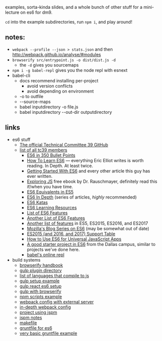 examples, sorta-kinda slides, and a whole bunch of other stuff for a
mini-lecture on es6 for dm9.

`cd` into the example subdirectories, run `npm i`, and play around!

## notes:
* `webpack --profile --json > stats.json` and then http://webpack.github.io/analyse/#modules
* `browserify src/entrypoint.js -o dist/dist.js -d`
	* the `-d` gives you sourcemaps
* `npm i -g babel-repl` gives you the node repl with esnext
* babel-cli
  * docs recommend installing per-project
    * avoid version conflicts
    * avoid depending on environment
  * -o to outfile
  * --source-maps
  * babel inputdirectory -o file.js
  * babel inputdirectory --out-dir outputdirectory

## links
* es6 stuff
	* [The official Technical Committee 39 GitHub](https://github.com/tc39)
  * [list of all tc39 members](https://github.com/zacanger/es6-and-builds/blob/master/tc39-members.json)
	* [ES6 in 350 Bullet Points](https://ponyfoo.com/articles/es6)
	* [How To Learn ES6](https://medium.com/javascript-scene/how-to-learn-es6-47d9a1ac2620) — everything Eric Elliot writes is worth reading. In Depth. At least twice.
	* [Getting Started With ES6](http://www.2ality.com/2015/08/getting-started-es6.html) and every other article this guy has ever written.
	* [Exploring JS](http://exploringjs.com/) free ebook by Dr. Rauschmayer, definitely read this if/when you have time.
	* [ES6 Equivalents in ES5](https://github.com/addyosmani/es6-equivalents-in-es5)
	* [ES6 In Depth](https://ponyfoo.com/articles/tagged/es6-in-depth) (series of articles, _highly_ recommended)
	* [ES6 Katas](http://es6katas.org/)
	* [ES6 Learning Resources](https://github.com/ericdouglas/ES6-Learning)
	* [List of ES6 Features](https://github.com/lukehoban/es6features)
	* [Another List of ES6 Features](http://es6-features.org/)
	* [Another list of features](http://jsfeatures.in/) in ES5, ES2015, ES2016, and ES2017
	* [Mozilla's Blog Series on ES6](https://hacks.mozilla.org/category/es6-in-depth/) (may be somewhat out of date)
	* [ES2015 (and 2016, and 2017) Support Table](https://kangax.github.io/compat-table/es6/)
	* [How to Use ES6 for Universal JavaScript Apps](https://medium.com/javascript-scene/how-to-use-es6-for-isomorphic-javascript-apps-2a9c3abe5ea2)
	* [A good starter project in ES6](https://github.com/r-walsh/es6-profiles) from the Dallas campus, similar to projects we've done here.
	* [babel's online repl](https://babeljs.io/repl/)
* build systems
	* [browserify handbook](https://github.com/substack/browserify-handbook)
	* [gulp plugin directory](http://gulpjs.com/plugins/)
	* [list of languages that compile to js](https://github.com/jashkenas/coffeescript/wiki/List-of-languages-that-compile-to-JS)
	* [gulp setup example](https://github.com/zacanger/gulp-tests/tree/master/dm9-styl-ng-serv-lr)
	* [gulp react es6 setup](https://github.com/zacanger/react-tidbits/tree/master/es6-boiler)
	* [gulp with browserify](https://github.com/zacanger/gulp-tests/blob/master/browserify.js)
	* [npm scripts example](https://github.com/pharaoh-js/pharaoh-desktop/blob/master/package.json#L8)
	* [webpack config with external server](https://github.com/zacanger/examples/blob/master/webpack-react-setup-with-lots-of-stuff.js)
	* [in-depth webpack config](https://github.com/zacanger/react-samples/blob/master/webpack-react-kanban%2Fwebpack.config.js)
	* [project using jspm](https://github.com/zacanger/react-samples/tree/master/sorta-slackish)
	* [jspm notes](https://github.com/zacanger/examples/blob/master/jspm-example.js)
	* [makefile](https://github.com/zacanger/examples/blob/master/example-javascript-makefile)
	* [gruntfile for es6](https://github.com/zacanger/examples/blob/master/gruntfile-es6.js)
	* [very basic gruntfile example](https://github.com/zacanger/examples/blob/master/example-gruntfile.js)

